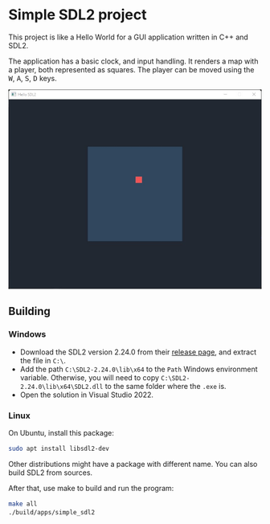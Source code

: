 # Simple SDL2 project

This project is like a Hello World for a GUI application written in C++ and SDL2.

The application has a basic clock, and input handling. It renders a map with a player, both represented as squares. The player can be moved using the <kbd>W</kbd>, <kbd>A</kbd>, <kbd>S</kbd>, <kbd>D</kbd> keys.

![Demo image](demo.jpg)

## Building

### Windows

* Download the SDL2 version 2.24.0 from their [release page](https://github.com/libsdl-org/SDL/releases/tag/release-2.24.0), and extract the file in `C:\`.
* Add the path `C:\SDL2-2.24.0\lib\x64` to the `Path` Windows environment variable. Otherwise, you will need to copy `C:\SDL2-2.24.0\lib\x64\SDL2.dll` to the same folder where the `.exe` is.
* Open the solution in Visual Studio 2022.

### Linux

On Ubuntu, install this package:

```bash
sudo apt install libsdl2-dev
```

Other distributions might have a package with different name. You can also build SDL2 from sources.

After that, use make to build and run the program:

```bash
make all
./build/apps/simple_sdl2
```

